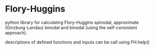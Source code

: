 # Flory-Huggins

python library for calculating Flory-Huggins spinodal, approximate (Ginzburg-Landau) binodal and binodal (using the self-consistent approach).

descriptions of defined functions and inputs can be call using FH.help()
